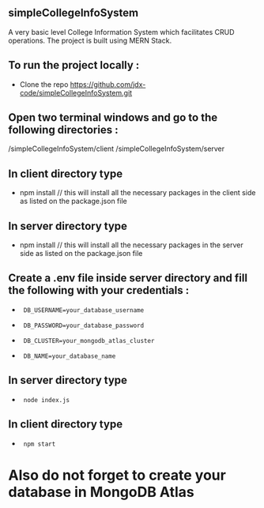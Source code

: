 ## simpleCollegeInfoSystem
A very basic level College Information System which facilitates CRUD operations. The project is built using MERN Stack.

## To run the project locally :
- Clone the repo https://github.com/jdx-code/simpleCollegeInfoSystem.git
## Open two terminal windows and go to the following directories : 
   /simpleCollegeInfoSystem/client
   /simpleCollegeInfoSystem/server 
    
## In client directory type
-    npm install        // this will install all the necessary packages in the client side as listed on the package.json file
        
## In server directory type 
-    npm install        // this will install all the necessary packages in the server side as listed on the package.json file
   
## Create a .env file inside server directory and fill the following with your credentials :
-      DB_USERNAME=your_database_username
-      DB_PASSWORD=your_database_password
-      DB_CLUSTER=your_mongodb_atlas_cluster
-      DB_NAME=your_database_name
        
## In server directory type
-      node index.js
        
## In client directory type
-      npm start
        
        
# Also do not forget to create your database in MongoDB Atlas 
